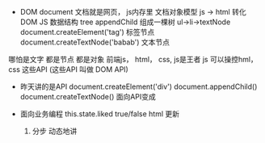 -  DOM document 文档就是网页， js内存里 文档对象模型
  js -> html 转化
  DOM JS 数据结构 tree  appendChild 组成一棵树
  ul->li->textNode
  document.createElement('tag') 标签节点
  document.createTextNode('babab')  文本节点

  哪怕是文字 都是节点 都是对象
  前端js， html， css,  js是王者
  js 可以操控hml， css 这些API (这些API 叫做 DOM API)

  - 昨天讲的是API
    document.createElement('div')
    document.appendChild()
    document.createTextNode()   面向API变成
  
  - 面向业务编程
    this.state.liked  true/false  html 更新
    1. 分步
      动态地讲